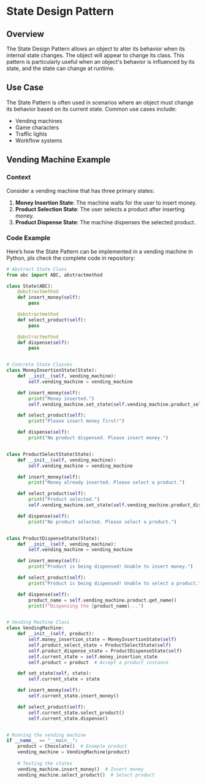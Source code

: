 # State Design Pattern

## Overview

The State Design Pattern allows an object to alter its behavior when its internal state changes. The object will appear to change its class. This pattern is particularly useful when an object's behavior is influenced by its state, and the state can change at runtime.

## Use Case

The State Pattern is often used in scenarios where an object must change its behavior based on its current state. Common use cases include:

- Vending machines
- Game characters
- Traffic lights
- Workflow systems

## Vending Machine Example

### Context

Consider a vending machine that has three primary states:

1. **Money Insertion State**: The machine waits for the user to insert money.
2. **Product Selection State**: The user selects a product after inserting money.
3. **Product Dispense State**: The machine dispenses the selected product.

### Code Example

Here’s how the State Pattern can be implemented in a vending machine in Python, pls check the complete code in repository:

```python
# Abstract State Class
from abc import ABC, abstractmethod

class State(ABC):
    @abstractmethod
    def insert_money(self):
        pass

    @abstractmethod
    def select_product(self):
        pass

    @abstractmethod
    def dispense(self):
        pass


# Concrete State Classes
class MoneyInsertionState(State):
    def __init__(self, vending_machine):
        self.vending_machine = vending_machine

    def insert_money(self):
        print("Money inserted.")
        self.vending_machine.set_state(self.vending_machine.product_select_state)

    def select_product(self):
        print("Please insert money first!")

    def dispense(self):
        print("No product dispensed. Please insert money.")


class ProductSelectState(State):
    def __init__(self, vending_machine):
        self.vending_machine = vending_machine

    def insert_money(self):
        print("Money already inserted. Please select a product.")

    def select_product(self):
        print("Product selected.")
        self.vending_machine.set_state(self.vending_machine.product_dispense_state)

    def dispense(self):
        print("No product selected. Please select a product.")


class ProductDispenseState(State):
    def __init__(self, vending_machine):
        self.vending_machine = vending_machine

    def insert_money(self):
        print("Product is being dispensed! Unable to insert money.")

    def select_product(self):
        print("Product is being dispensed! Unable to select a product.")

    def dispense(self):
        product_name = self.vending_machine.product.get_name()
        print(f"Dispensing the {product_name}...")


# Vending Machine Class
class VendingMachine:
    def __init__(self, product):
        self.money_insertion_state = MoneyInsertionState(self)
        self.product_select_state = ProductSelectState(self)
        self.product_dispense_state = ProductDispenseState(self)
        self.current_state = self.money_insertion_state
        self.product = product  # Accept a product instance

    def set_state(self, state):
        self.current_state = state

    def insert_money(self):
        self.current_state.insert_money()

    def select_product(self):
        self.current_state.select_product()
        self.current_state.dispense()


# Running the vending machine
if __name__ == "__main__":
    product = Chocolate()  # Example product
    vending_machine = VendingMachine(product)
    
    # Testing the states
    vending_machine.insert_money()  # Insert money
    vending_machine.select_product()  # Select product
